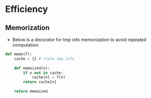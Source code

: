 # Efficiency

## Memorization

- Below is a decorator for tmp info memorization to avoid repeated computation

```python
def memo(f):
    cache = {} # store tmp info
    
    def memoized(n):
        if n not in cache:
            cache[n] = f(n)
        return cache[n]
    
    return memoized

```

